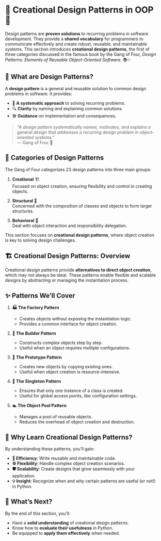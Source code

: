 # 📖 **Creational Design Patterns in OOP** 🌟

Design patterns are **proven solutions** to recurring problems in software development. They provide a **shared vocabulary** for programmers to communicate effectively and create robust, reusable, and maintainable systems. This section introduces **creational design patterns**, the first of three categories discussed in the famous book by the Gang of Four, _Design Patterns: Elements of Reusable Object-Oriented Software_. 📚✨

## 🌟 What are Design Patterns?

A **design pattern** is a general and reusable solution to common design problems in software. It provides:
- 🧩 **A systematic approach** to solving recurring problems.
- 🔍 **Clarity** by naming and explaining common solutions.
- 🛠️ **Guidance** on implementation and consequences.

> _"A design pattern systematically names, motivates, and explains a general design that addresses a recurring design problem in object-oriented systems."_  
— Gang of Four 📜

## 🎯 Categories of Design Patterns

The Gang of Four categorizes 23 design patterns into three main groups:

1. **Creational** 🏗️  
   Focused on object creation, ensuring flexibility and control in creating objects.  

2. **Structural** 🏢  
   Concerned with the composition of classes and objects to form larger structures.  

3. **Behavioral** 🤝  
   Deal with object interaction and responsibility delegation.

This section focuses on **creational design patterns**, where object creation is key to solving design challenges.

## 🏗️ Creational Design Patterns: Overview  

Creational design patterns provide **alternatives to direct object creation**, which may not always be ideal. These patterns enable flexible and scalable designs by abstracting or managing the instantiation process.  

## ✨ Patterns We’ll Cover

1. **🏭 The Factory Pattern**  
   - Creates objects without exposing the instantiation logic.  
   - Provides a common interface for object creation.

2. **🔨 The Builder Pattern**  
   - Constructs complex objects step by step.  
   - Useful when an object requires multiple configurations.  

3. **🧬 The Prototype Pattern**  
   - Creates new objects by copying existing ones.  
   - Useful when object creation is resource-intensive.  

4. **👑 The Singleton Pattern**  
   - Ensures that only one instance of a class is created.  
   - Useful for global access points, like configuration settings.  

5. **🏊 The Object Pool Pattern**  
   - Manages a pool of reusable objects.  
   - Reduces the overhead of object creation and destruction.

## 🎯 Why Learn Creational Design Patterns?

By understanding these patterns, you'll gain:  
- **🚀 Efficiency**: Write reusable and maintainable code.  
- **⚙️ Flexibility**: Handle complex object creation scenarios.  
- **🛡️ Scalability**: Create designs that grow seamlessly with your application.  
- **💡 Insight**: Recognize when and why certain patterns are useful (or not!) in Python.  

## 🌟 What’s Next?  

By the end of this section, you’ll:  
- Have a **solid understanding** of creational design patterns.  
- Know how to **evaluate their usefulness** in Python.  
- Be equipped to **apply them effectively** when needed.
